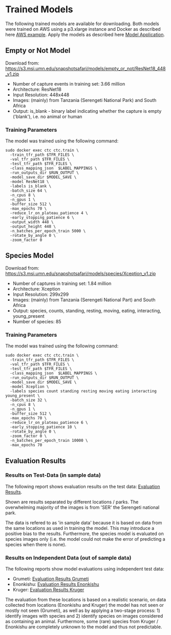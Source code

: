 # Trained Models

The following trained models are available for downloading. Both models were trained on AWS using a p3.xlarge instance and Docker as described here [AWS example](../docs/Docker_GPU.md). Apply the models as described here [Model Application](../README.md#5-model-use).

## Empty or Not Model

Download from: https://s3.msi.umn.edu/snapshotsafari/models/empty_or_not/ResNet18_448_v1.zip

* Number of capture events in training set: 3.66 million
* Architecture: ResNet18
* Input Resolution: 448x448
* Images: (mainly) from Tanzania (Serengeti National Park) and South Africa
* Output: is_blank - binary label indicating whether the capture is empty ('blank'), i.e. no animal or human


### Training Parameters

The model was trained using the following command:

```
sudo docker exec ctc ctc.train \
  -train_tfr_path $TFR_FILES \
  -val_tfr_path $TFR_FILES \
  -test_tfr_path $TFR_FILES \
  -class_mapping_json  $LABEL_MAPPINGS \
  -run_outputs_dir $RUN_OUTPUT \
  -model_save_dir $MODEL_SAVE \
  -model ResNet18 \
  -labels is_blank \
  -batch_size 64 \
  -n_cpus 8 \
  -n_gpus 1 \
  -buffer_size 512 \
  -max_epochs 70 \
  -reduce_lr_on_plateau_patience 4 \
  -early_stopping_patience 6 \
  -output_width 448 \
  -output_height 448 \
  -n_batches_per_epoch_train 5000 \
  -rotate_by_angle 0 \
  -zoom_factor 0
```

## Species Model

Download from: https://s3.msi.umn.edu/snapshotsafari/models/species/Xception_v1.zip

* Number of captures in training set: 1.84 million
* Architecture: Xception
* Input Resolution: 299x299
* Images: (mainly) from Tanzania (Serengeti National Part) and South Africa
* Output: species, counts, standing, resting, moving, eating, interacting, young_present
* Number of species: 85


### Training Parameters

The model was trained using the following command:

```
sudo docker exec ctc ctc.train \
  -train_tfr_path $TFR_FILES \
  -val_tfr_path $TFR_FILES \
  -test_tfr_path $TFR_FILES \
  -class_mapping_json  $LABEL_MAPPINGS \
  -run_outputs_dir $RUN_OUTPUT \
  -model_save_dir $MODEL_SAVE \
  -model Xception \
  -labels species count standing resting moving eating interacting young_present \
  -batch_size 32 \
  -n_cpus 8 \
  -n_gpus 1 \
  -buffer_size 512 \
  -max_epochs 70 \
  -reduce_lr_on_plateau_patience 6 \
  -early_stopping_patience 10 \
  -rotate_by_angle 0 \
  -zoom_factor 0 \
  -n_batches_per_epoch_train 10000 \
  -max_epochs 70
```

## Evaluation Results

### Results on Test-Data (in sample data)

The following report shows evaluation results on the test data: [Evaluation Results](../docs/figures/Evaluation_SnapshotSafariModels.pdf).

Shown are results separated by different locations / parks. The overwhelming majority of the images is from 'SER' the Serengeti national park.

The data is refered to as 'in sample data' because it is based on data from the same locations as used in training the model. This may introduce a positive bias to the results. Furthermore, the species model is evaluated on species images only (i.e. the model could not make the error of predicting a species when there is none).


### Results on Independent Data (out of sample data)

The following reports show model evaluations using independent test data:

* Grumeti: [Evaluation Results Grumeti](../docs/figures/GRU_S1_model_evaluation.pdf)
* Enonkishu: [Evaluation Results Enonkishu](../docs/figures/ENO_S1_model_evaluation.pdf)
* Kruger: [Evaluation Results Kruger](../docs/figures/KRU_S1_model_evaluation.pdf)

The evaluation from these locations is based on a realistic scenario, on data collected from locations (Enonkishu and Kruger) the model has not seen or mostly not seen (Grumeti), as well as by applying a two-stage process: 1) identify images with species and 2) identify species on images considered as containing an animal. Furthermore, some (rare) species from Kruger / Enonkishu are completely unknown to the model and thus not predictable.
